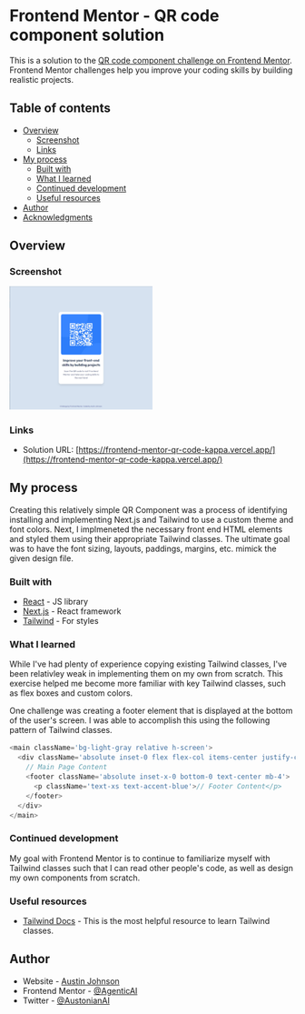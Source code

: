 # Frontend Mentor - QR code component solution

This is a solution to the [QR code component challenge on Frontend Mentor](https://www.frontendmentor.io/challenges/qr-code-component-iux_sIO_H). Frontend Mentor challenges help you improve your coding skills by building realistic projects.

## Table of contents

- [Overview](#overview)
  - [Screenshot](#screenshot)
  - [Links](#links)
- [My process](#my-process)
  - [Built with](#built-with)
  - [What I learned](#what-i-learned)
  - [Continued development](#continued-development)
  - [Useful resources](#useful-resources)
- [Author](#author)
- [Acknowledgments](#acknowledgments)

## Overview

### Screenshot

<img src="./screenshot.png" alt="screenshot" width="50%">

### Links

- Solution URL: [https://frontend-mentor-qr-code-kappa.vercel.app/](https://frontend-mentor-qr-code-kappa.vercel.app/)

## My process

Creating this relatively simple QR Component was a process of identifying installing and implementing Next.js and Tailwind to use a custom theme and font colors. Next, I implmeneted the necessary front end HTML elements and styled them using their appropriate Tailwind classes. The ultimate goal was to have the font sizing, layouts, paddings, margins, etc. mimick the given design file.

### Built with

- [React](https://reactjs.org/) - JS library
- [Next.js](https://nextjs.org/) - React framework
- [Tailwind](https://https://tailwindcss.com/) - For styles

### What I learned

While I've had plenty of experience copying existing Tailwind classes, I've been relativley weak in implementing them on my own from scratch. This exercise helped me become more familiar with key Tailwind classes, such as flex boxes and custom colors.

One challenge was creating a footer element that is displayed at the bottom of the user's screen. I was able to accomplish this using the following pattern of Tailwind classes.

```js
<main className='bg-light-gray relative h-screen'>
  <div className='absolute inset-0 flex flex-col items-center justify-center'>
    // Main Page Content
    <footer className='absolute inset-x-0 bottom-0 text-center mb-4'>
      <p className='text-xs text-accent-blue'>// Footer Content</p>
    </footer>
  </div>
</main>
```

### Continued development

My goal with Frontend Mentor is to continue to familiarize myself with Tailwind classes such that I can read other people's code, as well as design my own components from scratch.

### Useful resources

- [Tailwind Docs](https://tailwindcss.com/docs/installation) - This is the most helpful resource to learn Tailwind classes.

## Author

- Website - [Austin Johnson](https://www.austinjohnson.me)
- Frontend Mentor - [@AgenticAI](https://www.frontendmentor.io/profile/AgenticAI)
- Twitter - [@AustonianAI](https://twitter.com/AustonianAI)
